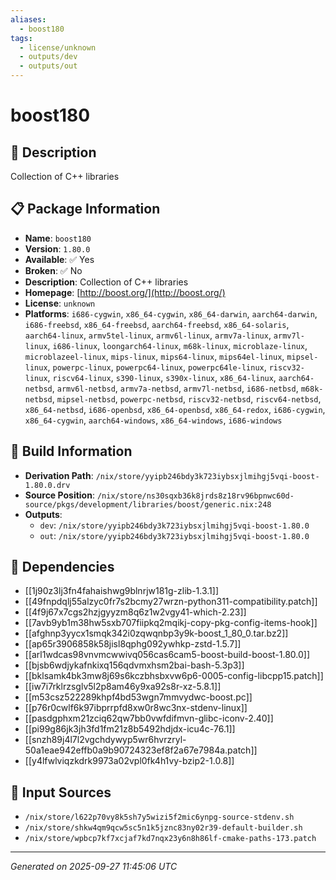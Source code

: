 ```yaml
---
aliases:
  - boost180
tags:
  - license/unknown
  - outputs/dev
  - outputs/out
---
```


# boost180

## 📝 Description

Collection of C++ libraries

## 📋 Package Information

- **Name**: `boost180`
- **Version**: `1.80.0`
- **Available**: ✅ Yes
- **Broken**: ✅ No
- **Description**: Collection of C++ libraries
- **Homepage**: [http://boost.org/](http://boost.org/)
- **License**: `unknown`
- **Platforms**: `i686-cygwin`, `x86_64-cygwin`, `x86_64-darwin`, `aarch64-darwin`, `i686-freebsd`, `x86_64-freebsd`, `aarch64-freebsd`, `x86_64-solaris`, `aarch64-linux`, `armv5tel-linux`, `armv6l-linux`, `armv7a-linux`, `armv7l-linux`, `i686-linux`, `loongarch64-linux`, `m68k-linux`, `microblaze-linux`, `microblazeel-linux`, `mips-linux`, `mips64-linux`, `mips64el-linux`, `mipsel-linux`, `powerpc-linux`, `powerpc64-linux`, `powerpc64le-linux`, `riscv32-linux`, `riscv64-linux`, `s390-linux`, `s390x-linux`, `x86_64-linux`, `aarch64-netbsd`, `armv6l-netbsd`, `armv7a-netbsd`, `armv7l-netbsd`, `i686-netbsd`, `m68k-netbsd`, `mipsel-netbsd`, `powerpc-netbsd`, `riscv32-netbsd`, `riscv64-netbsd`, `x86_64-netbsd`, `i686-openbsd`, `x86_64-openbsd`, `x86_64-redox`, `i686-cygwin`, `x86_64-cygwin`, `aarch64-windows`, `x86_64-windows`, `i686-windows`

## 🔧 Build Information

- **Derivation Path**: `/nix/store/yyipb246bdy3k723iybsxjlmihgj5vqi-boost-1.80.0.drv`
- **Source Position**: `/nix/store/ns30sqxb36k8jrds8z18rv96bpnwc60d-source/pkgs/development/libraries/boost/generic.nix:248`
- **Outputs**:
  - `dev`:  `/nix/store/yyipb246bdy3k723iybsxjlmihgj5vqi-boost-1.80.0`
  - `out`:  `/nix/store/yyipb246bdy3k723iybsxjlmihgj5vqi-boost-1.80.0`

## 🔗 Dependencies

- [[1j90z3lj3fn4fahaishwg9blnrjw181g-zlib-1.3.1]]
- [[49fnpdqlj55alzyc0fr7s2bcmy27wrzn-python311-compatibility.patch]]
- [[4f9j67x7cgs2hzjgyyzm8q6z1w2vgy41-which-2.23]]
- [[7avb9yb1m38hw5sxb707fiipkq2mqikj-copy-pkg-config-items-hook]]
- [[afghnp3yycx1smqk342i0zqwqnbp3y9k-boost_1_80_0.tar.bz2]]
- [[ap65r3906858k58jisl8qphg092ywhkp-zstd-1.5.7]]
- [[arl1wdcas98vnvmcwwivq056cas6cam5-boost-build-boost-1.80.0]]
- [[bjsb6wdjykafnkixq156qdvmxhsm2bai-bash-5.3p3]]
- [[bklsamk4bk3mw8j69s6kczbhsbxvw6p6-0005-config-libcpp15.patch]]
- [[iw7i7rklrzsglv5l2p8am46y9xa92s8r-xz-5.8.1]]
- [[m53csz522289khpf4bd53wgn7mmvydwc-boost.pc]]
- [[p76r0cwlf6k97ibprrpfd8xw0r8wc3nx-stdenv-linux]]
- [[pasdgphxm21zciq62qw7bb0vwfdifmvn-glibc-iconv-2.40]]
- [[pi99g86jk3jh3fd1fm21z8b5492hdjdx-icu4c-76.1]]
- [[snzh89j4l7l2vgchdywyp5wr6hvrzryl-50a1eae942effb0a9b90724323ef8f2a67e7984a.patch]]
- [[y4lfwlviqzkdrk9973a02vpl0fk4h1vy-bzip2-1.0.8]]

## 📁 Input Sources

- `/nix/store/l622p70vy8k5sh7y5wizi5f2mic6ynpg-source-stdenv.sh`
- `/nix/store/shkw4qm9qcw5sc5n1k5jznc83ny02r39-default-builder.sh`
- `/nix/store/wpbcp7kf7xcjaf7kd7nqx23y6n8h86lf-cmake-paths-173.patch`

---
*Generated on 2025-09-27 11:45:06 UTC*
